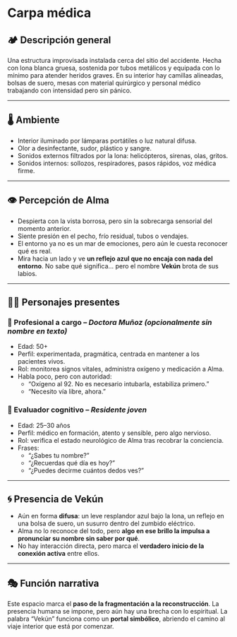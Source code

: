 # Carpa médica

## 🏕️ Descripción general

Una estructura improvisada instalada cerca del sitio del accidente. Hecha con lona blanca gruesa, sostenida por tubos metálicos y equipada con lo mínimo para atender heridos graves. En su interior hay camillas alineadas, bolsas de suero, mesas con material quirúrgico y personal médico trabajando con intensidad pero sin pánico.

---

## 🌡️ Ambiente

- Interior iluminado por lámparas portátiles o luz natural difusa.
- Olor a desinfectante, sudor, plástico y sangre.
- Sonidos externos filtrados por la lona: helicópteros, sirenas, olas, gritos.
- Sonidos internos: sollozos, respiradores, pasos rápidos, voz médica firme.

---

## 👁️ Percepción de Alma

- Despierta con la vista borrosa, pero sin la sobrecarga sensorial del momento anterior.
- Siente presión en el pecho, frío residual, tubos o vendajes.
- El entorno ya no es un mar de emociones, pero aún le cuesta reconocer qué es real.
- Mira hacia un lado y ve **un reflejo azul que no encaja con nada del entorno**. No sabe qué significa… pero el nombre **Vekún** brota de sus labios.

---

## 🧑‍⚕️ Personajes presentes

### 🔹 Profesional a cargo – *Doctora Muñoz (opcionalmente sin nombre en texto)*

- Edad: 50+
- Perfil: experimentada, pragmática, centrada en mantener a los pacientes vivos.
- Rol: monitorea signos vitales, administra oxígeno y medicación a Alma.
- Habla poco, pero con autoridad:
  - “Oxígeno al 92. No es necesario intubarla, estabiliza primero.”
  - “Necesito vía libre, ahora.”

### 🔹 Evaluador cognitivo – *Residente joven*

- Edad: 25–30 años
- Perfil: médico en formación, atento y sensible, pero algo nervioso.
- Rol: verifica el estado neurológico de Alma tras recobrar la conciencia.
- Frases:
  - “¿Sabes tu nombre?”
  - “¿Recuerdas qué día es hoy?”
  - “¿Puedes decirme cuántos dedos ves?”

---

## 🌀 Presencia de Vekún

- Aún en forma **difusa**: un leve resplandor azul bajo la lona, un reflejo en una bolsa de suero, un susurro dentro del zumbido eléctrico.
- Alma no lo reconoce del todo, pero **algo en ese brillo la impulsa a pronunciar su nombre sin saber por qué**.
- No hay interacción directa, pero marca el **verdadero inicio de la conexión activa** entre ellos.

---

## 🎭 Función narrativa

Este espacio marca el **paso de la fragmentación a la reconstrucción**. La presencia humana se impone, pero aún hay una brecha con lo espiritual. La palabra “Vekún” funciona como un **portal simbólico**, abriendo el camino al viaje interior que está por comenzar.
